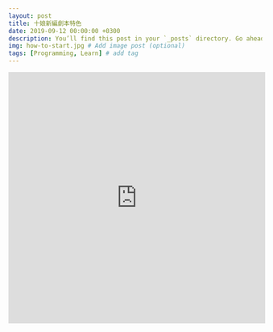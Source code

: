 ```yaml
---
layout: post
title: 十娘新編劇本特色
date: 2019-09-12 00:00:00 +0300
description: You’ll find this post in your `_posts` directory. Go ahead and edit it and re-build the site to see your changes. # Add post description (optional)
img: how-to-start.jpg # Add image post (optional)
tags: [Programming, Learn] # add tag
---
```

<div>
	<iframe height=498 width=510 src='https://player.youku.com/embed/XNDQwNTkxNDg3Mg==' frameborder=0 'allowfullscreen'></iframe>
</div>